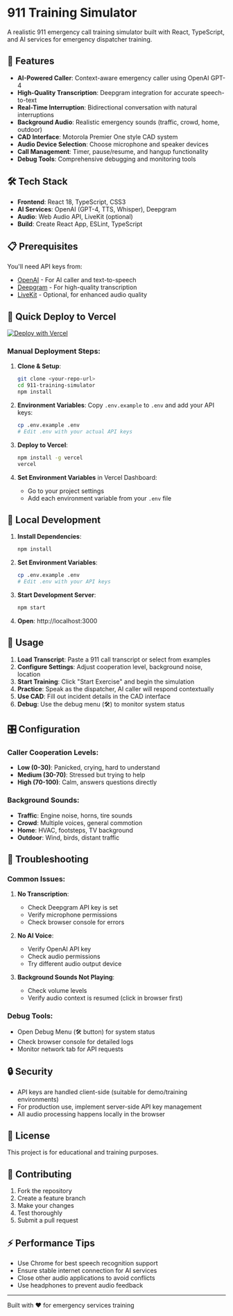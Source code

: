 # 911 Training Simulator

A realistic 911 emergency call training simulator built with React, TypeScript, and AI services for emergency dispatcher training.

## 🚀 Features

- **AI-Powered Caller**: Context-aware emergency caller using OpenAI GPT-4
- **High-Quality Transcription**: Deepgram integration for accurate speech-to-text
- **Real-Time Interruption**: Bidirectional conversation with natural interruptions
- **Background Audio**: Realistic emergency sounds (traffic, crowd, home, outdoor)
- **CAD Interface**: Motorola Premier One style CAD system
- **Audio Device Selection**: Choose microphone and speaker devices
- **Call Management**: Timer, pause/resume, and hangup functionality
- **Debug Tools**: Comprehensive debugging and monitoring tools

## 🛠️ Tech Stack

- **Frontend**: React 18, TypeScript, CSS3
- **AI Services**: OpenAI (GPT-4, TTS, Whisper), Deepgram
- **Audio**: Web Audio API, LiveKit (optional)
- **Build**: Create React App, ESLint, TypeScript

## 📋 Prerequisites

You'll need API keys from:
- [OpenAI](https://platform.openai.com/api-keys) - For AI caller and text-to-speech
- [Deepgram](https://console.deepgram.com/) - For high-quality transcription
- [LiveKit](https://cloud.livekit.io/) - Optional, for enhanced audio quality

## 🚀 Quick Deploy to Vercel

[![Deploy with Vercel](https://vercel.com/button)](https://vercel.com/new/clone?repository-url=https://github.com/yourusername/911-training-simulator)

### Manual Deployment Steps:

1. **Clone & Setup**:
   ```bash
   git clone <your-repo-url>
   cd 911-training-simulator
   npm install
   ```

2. **Environment Variables**:
   Copy `.env.example` to `.env` and add your API keys:
   ```bash
   cp .env.example .env
   # Edit .env with your actual API keys
   ```

3. **Deploy to Vercel**:
   ```bash
   npm install -g vercel
   vercel
   ```

4. **Set Environment Variables** in Vercel Dashboard:
   - Go to your project settings
   - Add each environment variable from your `.env` file

## 🔧 Local Development

1. **Install Dependencies**:
   ```bash
   npm install
   ```

2. **Set Environment Variables**:
   ```bash
   cp .env.example .env
   # Edit .env with your API keys
   ```

3. **Start Development Server**:
   ```bash
   npm start
   ```

4. **Open**: http://localhost:3000

## 📖 Usage

1. **Load Transcript**: Paste a 911 call transcript or select from examples
2. **Configure Settings**: Adjust cooperation level, background noise, location
3. **Start Training**: Click "Start Exercise" and begin the simulation
4. **Practice**: Speak as the dispatcher, AI caller will respond contextually
5. **Use CAD**: Fill out incident details in the CAD interface
6. **Debug**: Use the debug menu (🛠️) to monitor system status

## 🎛️ Configuration

### Caller Cooperation Levels:
- **Low (0-30)**: Panicked, crying, hard to understand
- **Medium (30-70)**: Stressed but trying to help
- **High (70-100)**: Calm, answers questions directly

### Background Sounds:
- **Traffic**: Engine noise, horns, tire sounds
- **Crowd**: Multiple voices, general commotion
- **Home**: HVAC, footsteps, TV background
- **Outdoor**: Wind, birds, distant traffic

## 🐛 Troubleshooting

### Common Issues:

1. **No Transcription**:
   - Check Deepgram API key is set
   - Verify microphone permissions
   - Check browser console for errors

2. **No AI Voice**:
   - Verify OpenAI API key
   - Check audio permissions
   - Try different audio output device

3. **Background Sounds Not Playing**:
   - Check volume levels
   - Verify audio context is resumed (click in browser first)

### Debug Tools:
- Open Debug Menu (🛠️ button) for system status
- Check browser console for detailed logs
- Monitor network tab for API requests

## 🔒 Security

- API keys are handled client-side (suitable for demo/training environments)
- For production use, implement server-side API key management
- All audio processing happens locally in the browser

## 📝 License

This project is for educational and training purposes.

## 🤝 Contributing

1. Fork the repository
2. Create a feature branch
3. Make your changes
4. Test thoroughly
5. Submit a pull request

## ⚡ Performance Tips

- Use Chrome for best speech recognition support
- Ensure stable internet connection for AI services
- Close other audio applications to avoid conflicts
- Use headphones to prevent audio feedback

---

Built with ❤️ for emergency services training